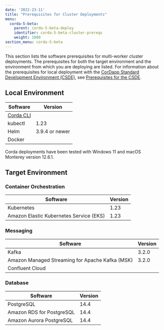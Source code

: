 ```yaml
---
date: '2022-23-11'
title: "Prerequisites for Cluster Deployments"
menu:
  corda-5-beta:
    parent: corda-5-beta-deploy
    identifier: corda-5-beta-cluster-prereqs
    weight: 1000
section_menu: corda-5-beta
---
```


This section lists the software prerequisites for multi-worker cluster deployments.
The prerequisites for both the target environment and the environment from which you are deploying are listed.
For information about the prerequisites for local deployment with the [CorDapp Standard Development Environment (CSDE)](../cordapp-standard-development-environment/csde.html), see [Prerequisites for the CSDE](../getting-started/prerequisites.html).

## Local Environment

| Software | Version        |
|----------|----------------|
| [Corda CLI](../getting-started/installing-corda-cli.html)  |   |  
| kubectl  | 1.23           |
| Helm     | 3.9.4 or newer |
| Docker   |                |

Corda deployments have been tested with Windows 11 and macOS Monterey version 12.6.1.

## Target Environment

### Container Orchestration

| Software                                | Version |
|-----------------------------------------|---------|
| Kubernetes                              | 1.23    |
| Amazon Elastic Kubernetes Service (EKS) | 1.23    |

### Messaging

| Software                                        | Version |
|-------------------------------------------------|---------|
| Kafka                                           | 3.2.0   |
| Amazon Managed Streaming for Apache Kafka (MSK) | 3.2.0   |
| Confluent Cloud                                 |         |

### Database

| Software                  | Version |
|---------------------------|---------|
| PostgreSQL                | 14.4    |
| Amazon RDS for PostgreSQL | 14.4    |
| Amazon Aurora PostgreSQL  | 14.4    |

<!--## Minimum Resource Requirements

Corda 5 cluster deployments have the following minimum requirements:

| Software   | Requirements |
|------------|--------------|
| Kubernetes |              |
| Kafka      |              |
| PostgreSQL |              |
-->
